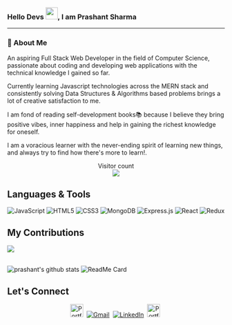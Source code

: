 <h3>Hello Devs <img src="https://media.giphy.com/media/hvRJCLFzcasrR4ia7z/giphy.gif" width="28">, I am Prashant Sharma</h3>
<hr>

<h3>📖 About Me</h3>
<p></p>
<p>
  An aspiring Full Stack Web Developer in the field of Computer Science, passionate about coding and developing web applications with the technical knowledge I gained so far.

Currently learning Javascript technologies across the MERN stack and consistently solving Data Structures & Algorithms based problems brings a lot of creative satisfaction to me.

I am fond of reading self-development books📚 because I believe they bring positive vibes, inner happiness and help in gaining the richest knowledge for oneself.

I am a voracious learner with the never-ending spirit of learning new things, and always try to find how there's more to learn!.
</p>
<p></p>
<p align="center"> 
  Visitor count<br>
  <img src="https://profile-counter.glitch.me/prashantsharma142500/count.svg" />
</p>

## Languages & Tools
<p align="center">
<img alt="JavaScript" src="https://img.shields.io/badge/javascript-%23323330.svg?&style=for-the-badge&logo=javascript&logoColor=%23F7DF1E"/>
 <img alt="HTML5" src="https://img.shields.io/badge/html5-%23E34F26.svg?&style=for-the-badge&logo=html5&logoColor=white"/> 
 <img alt="CSS3" src="https://img.shields.io/badge/css3-%231572B6.svg?&style=for-the-badge&logo=css3&logoColor=white"/>
<img alt="MongoDB" src ="https://img.shields.io/badge/MongoDB-%234ea94b.svg?&style=for-the-badge&logo=mongodb&logoColor=white"/>
<img alt="Express.js" src="https://img.shields.io/badge/express.js-%23404d59.svg?&style=for-the-badge"/>
<img alt="React" src="https://img.shields.io/badge/react-%2320232a.svg?&style=for-the-badge&logo=react&logoColor=%2361DAFB"/>
<img alt="Redux" src="https://img.shields.io/badge/redux-%23593d88.svg?&style=for-the-badge&logo=redux&logoColor=white"/>
<!-- <img alt="NodeJS" src="https://img.shields.io/badge/node.js-%2343853D.svg?&style=for-the-badge&logo=node.js&logoColor=white"/> -->
 <p/>
 
## My Contributions
<img src="https://activity-graph.herokuapp.com/graph?username=Prashant-Sharma-TWS&theme=dracula&bg_color=00000000&color=878787&line=4c8ed9&point=00000000&area=true&hide_border=true"><br><br>
<!-- ![Top Langs](https://github-readme-stats.vercel.app/api/top-langs/?username=Prashant-Sharma-TWS&theme=tokyonight) -->
<span align="center">![prashant's github stats](https://github-readme-stats.vercel.app/api?username=Prashant-Sharma-TWS&show_icons=true&theme=tokyonight)</span>
<span align="center">![ReadMe Card](https://github-readme-streak-stats.herokuapp.com/?user=Prashant-Sharma-TWS&theme=tokyonight&ring=DD2727&fire=DD2727&currStreakNum=6695E6)</span>
 
## Let's Connect 
<p align="center">  
<a href="https://prashant-sharma-tws.github.io/"><img src="https://img.shields.io/badge/Portfolio-PS-blue" alt="Portfolio" height="30px" /></a>&nbsp;
<a href="mailto:ps142500@gmail.com"><img src="https://img.shields.io/badge/Gmail-D14836?style=for-the-badge&logo=gmail&logoColor=white" alt="Gmail" /></a>&nbsp;
<a href="https://www.linkedin.com/in/prashant-kumar-sharma-"><img src="https://img.shields.io/badge/linkedin-%230077B5.svg?&style=for-the-badge&logo=linkedin&logoColor=white" alt="LinkedIn" /></a>&nbsp;  
<a href="https://twitter.com/prashantdevtws"><img src="https://img.shields.io/badge/twitter-PS-blue" alt="Portfolio" height="30px" /></a>&nbsp;
</p>
